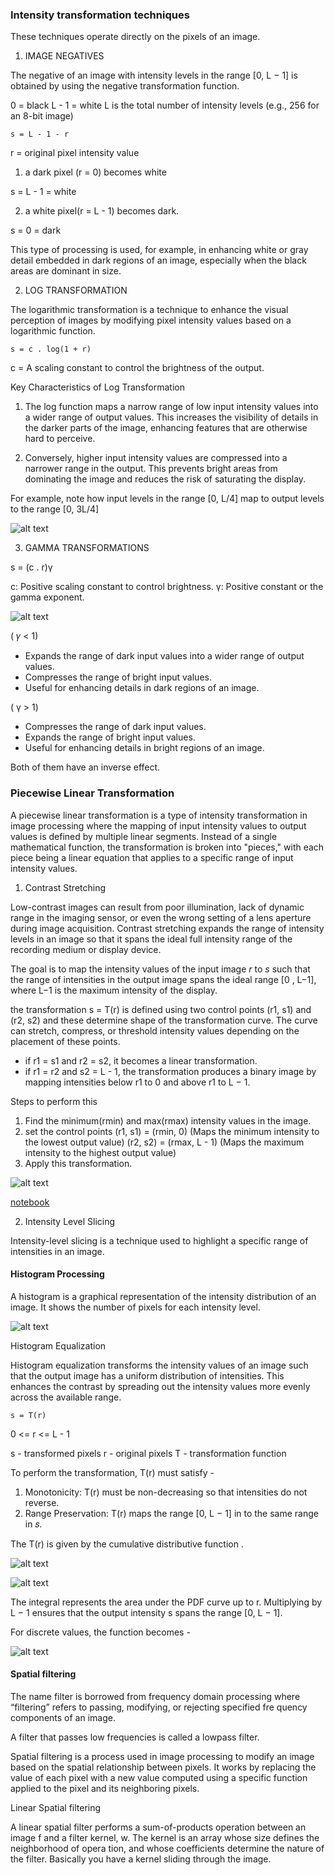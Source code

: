 ### Intensity transformation techniques

These techniques operate directly on the pixels of an image.

1. IMAGE NEGATIVES 

The negative of an image with intensity levels in the range [0, L − 1]  is obtained by using the negative transformation function.

0 = black
L - 1 = white
L is the total number of intensity levels (e.g., 256 for an 8-bit image)

```
s = L - 1 - r
```

r = original pixel intensity value

1. a dark pixel (r = 0) becomes white 

s = L - 1
  = white

2. a white pixel(r = L - 1) becomes dark.

s = 0
  = dark

This type of processing is used, for example, in enhancing white or gray detail embedded in dark regions of an image, especially when the black areas are dominant in size.


2. LOG TRANSFORMATION

The logarithmic transformation is a technique to enhance the visual perception of images by modifying pixel intensity values based on a logarithmic function.

```
s = c . log(1 + r)
```

c = A scaling constant to control the brightness of the output.

Key Characteristics of Log Transformation

1. The log function maps a narrow range of low input intensity values into a wider range of output values. This increases the visibility of details in the darker parts of the image, enhancing features that are otherwise hard to perceive.

2. Conversely, higher input intensity values are compressed into a narrower range in the output. This prevents bright areas from dominating the image and reduces the risk of saturating the display.

For example, note how input levels in the range [0, L/4] map to output levels to the range [0, 3L/4]

![alt text](../images/log-transformation.png)

3. GAMMA TRANSFORMATIONS

s = (c . r)γ

c: Positive scaling constant to control brightness.
γ: Positive constant or the gamma exponent.

![alt text](../images/gamma-transformation.png)

( 𝛾 < 1)
- Expands the range of dark input values into a wider range of output values.
- Compresses the range of bright input values.
- Useful for enhancing details in dark regions of an image.


( γ > 1)
- Compresses the range of dark input values.
- Expands the range of bright input values.
- Useful for enhancing details in bright regions of an image.

Both of them have an inverse effect.


### Piecewise Linear Transformation

A piecewise linear transformation is a type of intensity transformation in image processing where the mapping of input intensity values to output values is defined by multiple linear segments. Instead of a single mathematical function, the transformation is broken into "pieces," with each piece being a linear equation that applies to a specific range of input intensity values.


1. Contrast Stretching

Low-contrast images can result from poor illumination, lack of dynamic range in the imaging sensor, or even the wrong setting of a lens aperture during image acquisition. Contrast stretching expands the range of intensity levels in an image so that it spans the ideal full intensity range of the recording medium or display device.

The goal is to map the intensity values of the input image *r* to *s* such that the range of intensities in the output image spans the ideal range [0 , L−1], where 
L−1 is the maximum intensity of the display.

the transformation s = T(r) is defined using two control points (r1, s1) and (r2, s2) and these determine shape of the transformation curve.  The curve can stretch, compress, or threshold intensity values depending on the placement of these points.

- if r1 = s1 and r2 = s2, it becomes a linear transformation.
- if r1 = r2 and s2 = L - 1, the transformation produces a binary image by mapping intensities below r1 to 0 and above r1 to L − 1.

Steps to perform this
1. Find the minimum(rmin) and max(rmax) intensity values in the image.
2. set the control points
(r1, s1) = (rmin, 0) (Maps the minimum intensity to the lowest output value)
(r2, s2) = (rmax, L - 1) (Maps the maximum intensity to the highest output value)
3. Apply this transformation.

![alt text](../images/contrast-stretching.png)

[notebook](../algorithms/03-contrastive-strecthing.ipynb)


2. Intensity Level Slicing

Intensity-level slicing is a technique used to highlight a specific range of intensities in an image.

#### Histogram Processing 

A histogram is a graphical representation of the intensity distribution of an image. It shows the number of pixels for each intensity level.

![alt text](../images/hist.png)

Histogram Equalization

Histogram equalization transforms the intensity values of an image such that the output image has a uniform distribution of intensities. This enhances the contrast by spreading out the intensity values more evenly across the available range.

```
s = T(r)
```
0 <= r <= L - 1

s - transformed pixels
r - original pixels
T - transformation function

To perform the transformation, T(r) must satisfy -
1. Monotonicity: T(r) must be non-decreasing so that intensities do not reverse.
2. Range Preservation: T(r) maps the range [0, L − 1] in to the same range in 𝑠.

The T(r) is given by the cumulative distributive function .

![alt text](../images/cdf.png)

![alt text](../images/var.png)

The integral represents the area under the PDF curve up to r. Multiplying by L − 1 ensures that the output intensity s spans the range [0, L − 1].


For discrete values, the function becomes -

![alt text](../images/discrete.png)


#### Spatial filtering

The name filter is borrowed from frequency domain processing where “filtering” refers to passing, modifying, or rejecting specified fre
quency components of an image.

A filter that passes low frequencies is called a lowpass filter.

Spatial filtering is a process used in image processing to modify an image based on the spatial relationship between pixels. It works by replacing the value of each pixel with a new value computed using a specific function applied to the pixel and its neighboring pixels. 

Linear Spatial filtering

A linear spatial filter performs a sum-of-products operation between an image f and a filter kernel, w. The kernel is an array whose size defines the neighborhood of opera
tion, and whose coefficients determine the nature of the filter. Basically you have a kernel sliding through the image.

